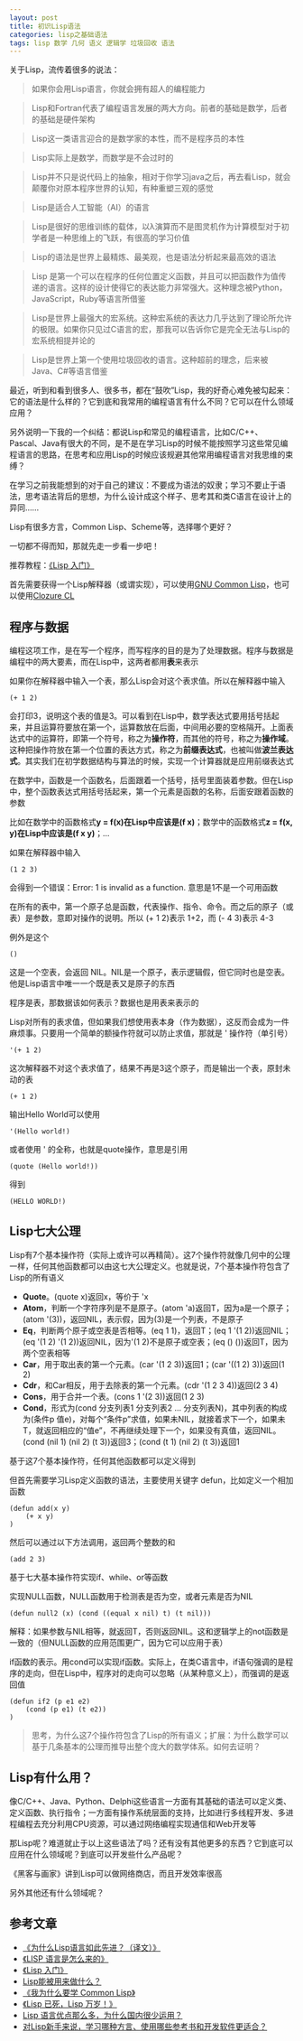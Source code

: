 ```yaml
---
layout: post
title: 初识Lisp语法
categories: lisp之基础语法
tags: lisp 数学 几何 语义 逻辑学 垃圾回收 语法
---
```


关于Lisp，流传着很多的说法：

>如果你会用Lisp语言，你就会拥有超人的编程能力

>Lisp和Fortran代表了编程语言发展的两大方向。前者的基础是数学，后者的基础是硬件架构

>Lisp这一类语言迎合的是数学家的本性，而不是程序员的本性

>Lisp实际上是数学，而数学是不会过时的

>Lisp并不只是说代码上的抽象，相对于你学习java之后，再去看Lisp，就会颠覆你对原本程序世界的认知，有种重塑三观的感觉

>Lisp是适合人工智能（AI）的语言

>Lisp是很好的思维训练的载体，以λ演算而不是图灵机作为计算模型对于初学者是一种思维上的飞跃，有很高的学习价值

>Lisp的语法是世界上最精炼、最美观，也是语法分析起来最高效的语法

>Lisp 是第一个可以在程序的任何位置定义函数，并且可以把函数作为值传递的语言。这样的设计使得它的表达能力非常强大。这种理念被Python，JavaScript，Ruby等语言所借鉴

>Lisp是世界上最强大的宏系统。这种宏系统的表达力几乎达到了理论所允许的极限。如果你只见过C语言的宏，那我可以告诉你它是完全无法与Lisp的宏系统相提并论的

>Lisp是世界上第一个使用垃圾回收的语言。这种超前的理念，后来被Java、C#等语言借鉴

最近，听到和看到很多人、很多书，都在“鼓吹”Lisp，我的好奇心难免被勾起来：它的语法是什么样的？它到底和我常用的编程语言有什么不同？它可以在什么领域应用？

另外说明一下我的一个纠结：都说Lisp和常见的编程语言，比如C/C++、Pascal、Java有很大的不同，是不是在学习Lisp的时候不能按照学习这些常见编程语言的思路，在思考和应用Lisp的时候应该规避其他常用编程语言对我思维的束缚？

在学习之前我能想到的对于自己的建议：不要成为语法的奴隶；学习不要止于语法，思考语法背后的思想，为什么设计成这个样子、思考其和类C语言在设计上的异同……

Lisp有很多方言，Common Lisp、Scheme等，选择哪个更好？

一切都不得而知，那就先走一步看一步吧！

推荐教程：[《Lisp 入门》](https://zh.wikibooks.org/wiki/Lisp_%E5%85%A5%E9%96%80)

首先需要获得一个Lisp解释器（或谓实现），可以使用[GNU Common Lisp](http://www.gnu.org/software/gcl/)，也可以使用[Clozure CL](http://ccl.clozure.com/)

## 程序与数据

编程这项工作，是在写一个程序，而写程序的目的是为了处理数据。程序与数据是编程中的两大要素，而在Lisp中，这两者都用**表**来表示

如果你在解释器中输入一个表，那么Lisp会对这个表求值。所以在解释器中输入

```
(+ 1 2)
```

会打印3，说明这个表的值是3。可以看到在Lisp中，数学表达式要用括号括起来，并且运算符要放在第一个，运算数放在后面，中间用必要的空格隔开。上面表达式中的运算符，即第一个符号，称之为**操作符**，而其他的符号，称之为**操作域**。这种把操作符放在第一个位置的表达方式，称之为**前缀表达式**，也被叫做**波兰表达式**。其实我们在初学数据结构与算法的时候，实现一个计算器就是应用前缀表达式

在数学中，函数是一个函数名，后面跟着一个括号，括号里面装着参数。但在Lisp中，整个函数表达式用括号括起来，第一个元素是函数的名称，后面安跟着函数的参数

比如在数学中的函数格式**y = f(x)**在Lisp中应该是**(f x)**；数学中的函数格式**z = f(x, y)**在Lisp中应该是**(f x y)**；...

如果在解释器中输入

```
(1 2 3)
```

会得到一个错误：Error: 1 is invalid as a function. 意思是1不是一个可用函数

在所有的表中，第一个原子总是函数，代表操作、指令、命令。而之后的原子（或表）是参数，意即对操作的说明。所以 (+ 1 2)表示 1+2，而 (- 4 3)表示 4-3

例外是这个

```
()
```

这是一个空表，会返回 NIL。NIL是一个原子，表示逻辑假，但它同时也是空表。他是Lisp语言中唯一一个既是表又是原子的东西

程序是表，那数据该如何表示？数据也是用表来表示的

Lisp对所有的表求值，但如果我们想使用表本身（作为数据），这反而会成为一件麻烦事。只要用一个简单的额操作符就可以防止求值，那就是 ' 操作符（单引号）

```
'(+ 1 2)
```

这次解释器不对这个表求值了，结果不再是3这个原子，而是输出一个表，原封未动的表

```
(+ 1 2)
```

输出Hello World可以使用

```
'(Hello world!)
```

或者使用 ' 的全称，也就是quote操作，意思是引用

```
(quote (Hello world!))
```

得到

```
(HELLO WORLD!)
```

## Lisp七大公理

Lisp有7个基本操作符（实际上或许可以再精简）。这7个操作符就像几何中的公理一样，任何其他函数都可以由这七大公理定义。也就是说，7个基本操作符包含了Lisp的所有语义

* **Quote**。(quote x)返回x，等价于 'x
* **Atom**，判断一个字符序列是不是原子。(atom 'a)返回T，因为a是一个原子；(atom '(3))，返回NIL，表示假，因为(3)是一个列表，不是原子
* **Eq**，判断两个原子或空表是否相等。(eq 1 1)，返回T；(eq 1 '(1 2))返回NIL；(eq '(1 2) '(1 2))返回NIL，因为'(1 2)不是原子或空表；(eq () ())返回T，因为两个空表相等
* **Car**，用于取出表的第一个元素。(car '(1 2 3))返回1；(car '((1 2) 3))返回(1 2)
* **Cdr**，和Car相反，用于去除表的第一个元素。(cdr '(1 2 3 4))返回(2 3 4)
* **Cons**，用于合并一个表。(cons 1 '(2 3))返回(1 2 3)
* **Cond**，形式为(cond 分支列表1 分支列表2 ... 分支列表N)，其中列表的构成为(条件p 值e)，对每个“条件p”求值，如果未NIL，就接着求下一个，如果未T，就返回相应的“值e”，不再继续处理下一个，如果没有真值，返回NIL。(cond (nil 1) (nil 2) (t 3))返回3；(cond (t 1) (nil 2) (t 3))返回1

基于这7个基本操作符，任何其他函数都可以定义得到

但首先需要学习Lisp定义函数的语法，主要使用关键字 defun，比如定义一个相加函数

```
(defun add(x y)
	(+ x y)
)
```

然后可以通过以下方法调用，返回两个整数的和

```
(add 2 3)
```

基于七大基本操作符实现if、while、or等函数

实现NULL函数，NULL函数用于检测表是否为空，或者元素是否为NIL

```
(defun null2 (x) (cond ((equal x nil) t) (t nil)))
```

解释：如果参数与NIL相等，就返回T，否则返回NIL。这和逻辑学上的not函数是一致的（但NULL函数的应用范围更广，因为它可以应用于表）

if函数的表示。用cond可以实现if函数。实际上，在类C语言中，if语句强调的是程序的走向，但在Lisp中，程序对的走向可以忽略（从某种意义上），而强调的是返回值

```
(defun if2 (p e1 e2)
	(cond (p e1) (t e2))
)
```

>思考，为什么这7个操作符包含了Lisp的所有语义；扩展：为什么数学可以基于几条基本的公理而推导出整个庞大的数学体系。如何去证明？

## Lisp有什么用？

像C/C++、Java、Python、Delphi这些语言一方面有其基础的语法可以定义类、定义函数、执行指令；一方面有操作系统层面的支持，比如进行多线程开发、多进程编程去充分利用CPU资源，可以通过网络编程实现通信和Web开发等

那Lisp呢？难道就止于以上这些语法了吗？还有没有其他更多的东西？它到底可以应用在什么领域呢？到底可以开发些什么产品呢？

《黑客与画家》讲到Lisp可以做网络商店，而且开发效率很高

另外其他还有什么领域呢？

## 参考文章

* [《为什么Lisp语言如此先进？（译文）》](http://www.ruanyifeng.com/blog/2010/10/why_lisp_is_superior.html)
* [《LISP 语言是怎么来的》](https://blog.youxu.info/2009/08/31/lisp-and-ai-1/)
* [《Lisp 入门》](https://zh.wikibooks.org/wiki/Lisp_%E5%85%A5%E9%96%80)
* [Lisp能被用来做什么？](https://www.zhihu.com/question/20044783)
* [《我为什么要学 Common Lisp》](https://my.oschina.net/u/563463/blog/158338)
* [《Lisp 已死，Lisp 万岁！》](http://www.yinwang.org/blog-cn/2013/03/26/lisp-dead-alive)
* [Lisp 语言优点那么多，为什么国内很少运用？](https://www.zhihu.com/question/24447820)
* [对Lisp新手来说，学习哪种方言、使用哪些参考书和开发软件更适合？](https://www.zhihu.com/question/19734980)

